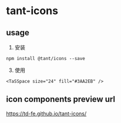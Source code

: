 # tant-icons

## usage
1. 安装
```
npm install @tant/icons --save
```

3. 使用
```
<TaSSpace size="24" fill="#3AA2EB" />
```

## icon components preview url
https://td-fe.github.io/tant-icons/

